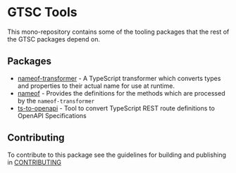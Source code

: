 # GTSC Tools

This mono-repository contains some of the tooling packages that the rest of the GTSC packages depend on.

## Packages

- [nameof-transformer](packages/nameof-transformer/README.md) - A TypeScript transformer which converts types and properties to their actual name for use at runtime.
- [nameof](packages/nameof/README.md) - Provides the definitions for the methods which are processed by the `nameof-transformer`
- [ts-to-openapi](packages/ts-to-openapi/README.md) - Tool to convert TypeScript REST route definitions to OpenAPI Specifications

## Contributing

To contribute to this package see the guidelines for building and publishing in [CONTRIBUTING](./CONTRIBUTING.md)
